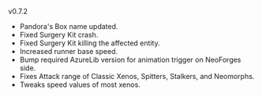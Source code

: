 v0.7.2

- Pandora's Box name updated.
- Fixed Surgery Kit crash.
- Fixed Surgery Kit killing the affected entity.
- Increased runner base speed. 
- Bump required AzureLib version for animation trigger on NeoForges side.
- Fixes Attack range of Classic Xenos, Spitters, Stalkers, and Neomorphs.
- Tweaks speed values of most xenos.